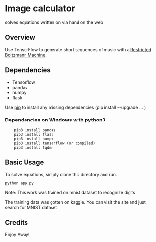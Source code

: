 # Image calculator
solves equations written on via hand on the web


## Overview
Use TensorFlow to generate short sequences of music with a [Restricted Boltzmann Machine](http://deeplearning4j.org/restrictedboltzmannmachine.html).

## Dependencies

  * Tensorflow
  * pandas
  * numpy
  * flask
  
Use [pip](https://pypi.python.org/pypi/pip) to install any missing dependencies (pip install --upgrade ... ) 

### Dependencies on Windows with python3
```
    pip3 install pandas
    pip3 install flask
    pip3 install numpy
    pip3 install tensorflow (or compiled)
    pip3 install tqdm
```

## Basic Usage
To solve equations, simply clone this directory and run.
```
python app.py
```
Note: This work was trained on mnist dataset to recognize digits


The training data was gotten on kaggle. You can visit the site and just search for MNIST dataset

## Credits

Enjoy Away!
